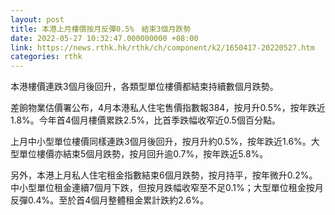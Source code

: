 ```yaml
---
layout: post
title: 本港上月樓價按月反彈0.5%　結束3個月跌勢
date: 2022-05-27 10:32:47.000000000 +08:00
link: https://news.rthk.hk/rthk/ch/component/k2/1650417-20220527.htm
categories: rthk
---
```


本港樓價連跌3個月後回升，各類型單位樓價都結束持續數個月跌勢。

差餉物業估價署公布，4月本港私人住宅售價指數報384，按月升0.5%，按年跌近1.8%。今年首4個月樓價累跌2.5%，比首季跌幅收窄近0.5個百分點。

上月中小型單位樓價同樣連跌3個月後回升，按月升約0.5%，按年跌近1.6%。大型單位樓價亦結束5個月跌勢，按月回升逾0.7%，按年跌近5.8%。

另外，本港上月私人住宅租金指數結束6個月跌勢，按月持平，按年微升0.2%。中小型單位租金連續7個月下跌，但按月跌幅收窄至不足0.1%；大型單位租金按月反彈0.4%。至於首4個月整體租金累計跌約2.6%。
